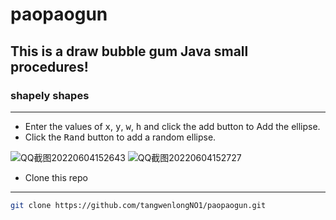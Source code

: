 # **paopaogun**
## This is a draw bubble gum Java small procedures!
### shapely shapes
*****
- Enter the values of <kbd>x</kbd>, <kbd>y</kbd>, <kbd>w</kbd>, <kbd>h</kbd> and click the add button to Add the ellipse.
- Click the <kbd>Rand</kbd> button to add a random ellipse.

![QQ截图20220604152643](https://user-images.githubusercontent.com/106858241/171989533-cc1bd8c7-f1d9-46e5-b11b-e532a70d0e13.jpg)
![QQ截图20220604152727](https://user-images.githubusercontent.com/106858241/171989544-f7445a4b-5282-4412-8bb1-4b4b325b8715.jpg)
* Clone this repo
-----
```bash
git clone https://github.com/tangwenlongNO1/paopaogun.git
```
